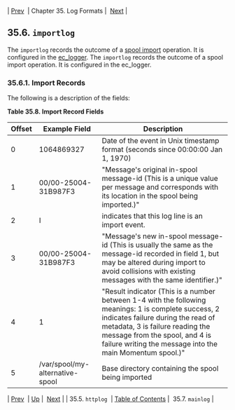 | [Prev](log_formats.httplog)  | Chapter 35. Log Formats |  [Next](log_formats.mainlog) |

## 35.6. `importlog`

The `importlog` records the outcome of a [spool import](console_commands.spool_import "spool import") operation. It is configured in the [ec_logger](modules.ec_logger "71.30. EC_logger – Momentum-Style Logging").
The `importlog` records the outcome of a spool import operation. It is configured in the ec_logger.

### 35.6.1. Import Records

The following is a description of the fields:

<a name="log_formats.import_logger.fields"></a>

**Table 35.8. Import Record Fields**

| Offset |		Example Field			 |						Description
| --- | --- | --- |
|	0    |    	1064869327				 | Date of the event in Unix timestamp format (seconds since 00:00:00 Jan 1, 1970)
|	1	 |	 00/00-25004-31B987F3		 | "Message's original in-spool message-id (This is a unique value per message and corresponds with its location in the spool being imported.)"
|	2	 |			I					 | indicates that this log line is an import event.
|	3	 |	 00/00-25004-31B987F3		 | "Message's new in-spool message-id (This is usually the same as the message-id recorded in field 1, but may be altered during import to avoid collisions with existing messages with the same identifier.)"
|	4	 |			1					 | "Result indicator (This is a number between 1-4 with the following meanings: 1 is complete success, 2 indicates failure during the read of metadata, 3 is failure reading the message from the spool, and 4 is failure writing the message into the main Momentum spool.)"
|	5	 |/var/spool/my-alternative-spool| Base directory containing the spool being imported


| [Prev](log_formats.httplog)  | [Up](log_formats) |  [Next](log_formats.mainlog) |
| 35.5. `httplog`  | [Table of Contents](index) |  35.7. `mainlog` |
